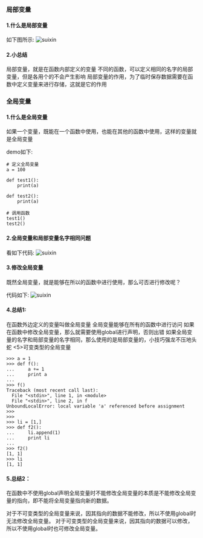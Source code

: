 ### 局部变量

#### 1.什么是局部变量
如下图所示:
![suixin](http://ox376n2jk.bkt.clouddn.com/%E5%87%BD%E6%95%B0-1.png )


#### 2.小总结
局部变量，就是在函数内部定义的变量
不同的函数，可以定义相同的名字的局部变量，但是各用个的不会产生影响
局部变量的作用，为了临时保存数据需要在函数中定义变量来进行存储，这就是它的作用


### 全局变量

#### 1.什么是全局变量
如果一个变量，既能在一个函数中使用，也能在其他的函数中使用，这样的变量就是全局变量

demo如下:

```
# 定义全局变量
a = 100

def test1():
    print(a)

def test2():
    print(a)

# 调用函数
test1()
test2()
```

#### 2.全局变量和局部变量名字相同问题
看如下代码:
![suixin](http://ox376n2jk.bkt.clouddn.com/%E5%87%BD%E6%95%B02.png  )


#### 3.修改全局变量
既然全局变量，就是能够在所以的函数中进行使用，那么可否进行修改呢？

代码如下:
![suixin](http://ox376n2jk.bkt.clouddn.com/%E5%87%BD%E6%95%B03.png  )


#### 4.总结1:
在函数外边定义的变量叫做全局变量
全局变量能够在所有的函数中进行访问
如果在函数中修改全局变量，那么就需要使用global进行声明，否则出错
如果全局变量的名字和局部变量的名字相同，那么使用的是局部变量的，小技巧强龙不压地头蛇
<5>可变类型的全局变量
```
>>> a = 1
>>> def f():
...     a += 1
...     print a
...
>>> f()
Traceback (most recent call last):
  File "<stdin>", line 1, in <module>
  File "<stdin>", line 2, in f
UnboundLocalError: local variable 'a' referenced before assignment
>>>
>>>
>>> li = [1,]
>>> def f2():
...     li.append(1)
...     print li
...
>>> f2()
[1, 1]
>>> li
[1, 1]
```
#### 5.总结2：

在函数中不使用global声明全局变量时不能修改全局变量的本质是不能修改全局变量的指向，即不能将全局变量指向新的数据。

对于不可变类型的全局变量来说，因其指向的数据不能修改，所以不使用global时无法修改全局变量。
对于可变类型的全局变量来说，因其指向的数据可以修改，所以不使用global时也可修改全局变量。
